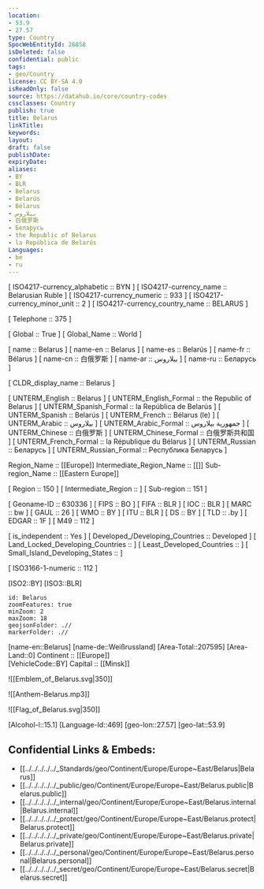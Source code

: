 ```yaml
---
location:
- 53.9
- 27.57
type: Country
SpocWebEntityId: 26858
isDeleted: false
confidential: public
tags:
- geo/Country
license: CC BY-SA 4.0
isReadOnly: false
source: https://datahub.io/core/country-codes
cssclasses: Country
publish: true
title: Belarus
linkTitle: 
keywords: 
layout: 
draft: false
publishDate: 
expiryDate: 
aliases:
- BY
- BLR
- Belarus
- Belarús
- Bélarus
- بيلاروس
- 白俄罗斯
- Беларусь
- the Republic of Belarus
- la República de Belarús
Languages:
- be
- ru
---
```



[	ISO4217-currency_alphabetic	 :: BYN ] 
[	ISO4217-currency_name	 :: Belarusian Ruble ] 
[	ISO4217-currency_numeric	 :: 933 ] 
[	ISO4217-currency_minor_unit	 :: 2 ] 
[	ISO4217-currency_country_name	 :: BELARUS ] 

[	Telephone	 :: 375 ] 

[	Global	 :: True ] 
[	Global_Name	 :: World ] 

[	name	 :: Belarus ] 
[	name-en	 :: Belarus ] 
[	name-es	 :: Belarús ] 
[	name-fr	 :: Bélarus ] 
[	name-cn	 :: 白俄罗斯 ] 
[	name-ar	 :: بيلاروس ] 
[	name-ru	 :: Беларусь ] 

[	CLDR_display_name	 :: Belarus ] 

[	UNTERM_English	 :: Belarus ] 
[	UNTERM_English_Formal	 :: the Republic of Belarus ] 
[	UNTERM_Spanish_Formal	 :: la República de Belarús ] 
[	UNTERM_Spanish	 :: Belarús ] 
[	UNTERM_French	 :: Bélarus (le) ] 
[	UNTERM_Arabic	 :: بيلاروس ] 
[	UNTERM_Arabic_Formal	 :: جمهورية بيلاروس ] 
[	UNTERM_Chinese	 :: 白俄罗斯 ] 
[	UNTERM_Chinese_Formal	 :: 白俄罗斯共和国 ] 
[	UNTERM_French_Formal	 :: la République du Bélarus ] 
[	UNTERM_Russian	 :: Беларусь ] 
[	UNTERM_Russian_Formal	 :: Республика Беларусь ] 

Region_Name ::  [[Europe]] 
Intermediate_Region_Name ::  [[]] 
Sub-region_Name ::  [[Eastern Europe]] 

[	Region	 :: 150 ] 
[	Intermediate_Region	 ::  ] 
[	Sub-region	 :: 151 ] 

[	Geoname-ID	 :: 630336 ] 
[	FIPS	 :: BO ] 
[	FIFA	 :: BLR ] 
[	IOC	 :: BLR ] 
[	MARC	 :: bw ] 
[	GAUL	 :: 26 ] 
[	WMO	 :: BY ] 
[	ITU	 :: BLR ] 
[	DS	 :: BY ] 
[	TLD	 :: .by ] 
[	EDGAR	 :: 1F ] 
[	M49	 :: 112 ] 

[	is_independent	 :: Yes ] 
[	Developed_/Developing_Countries	 :: Developed ] 
[	Land_Locked_Developing_Countries	 ::  ] 
[	Least_Developed_Countries	 ::  ] 
[	Small_Island_Developing_States	 ::  ] 

[	ISO3166-1-numeric	 :: 112 ] 



[ISO2::BY] 
[ISO3::BLR] 
```leaflet
id: Belarus
zoomFeatures: true 
minZoom: 2 
maxZoom: 18
geojsonFolder: .//
markerFolder: .//
```

[name-en::Belarus] 
[name-de::Weißrussland] 
[Area-Total::207595] 
[Area-Land::0] 
Continent :: [[Europe]]  
[VehicleCode::BY] 
Capital :: [[Minsk]]  

![[Emblem_of_Belarus.svg|350]] 

![[Anthem-Belarus.mp3]] 

![[Flag_of_Belarus.svg|350]] 

[Alcohol-l::15.1] 
[Language-Id::469] 
[geo-lon::27.57] 
[geo-lat::53.9] 



## Confidential Links & Embeds: 
- [[../../../../../_Standards/geo/Continent/Europe/Europe~East/Belarus|Belarus]] 
- [[../../../../../_public/geo/Continent/Europe/Europe~East/Belarus.public|Belarus.public]] 
- [[../../../../../_internal/geo/Continent/Europe/Europe~East/Belarus.internal|Belarus.internal]] 
- [[../../../../../_protect/geo/Continent/Europe/Europe~East/Belarus.protect|Belarus.protect]] 
- [[../../../../../_private/geo/Continent/Europe/Europe~East/Belarus.private|Belarus.private]] 
- [[../../../../../_personal/geo/Continent/Europe/Europe~East/Belarus.personal|Belarus.personal]] 
- [[../../../../../_secret/geo/Continent/Europe/Europe~East/Belarus.secret|Belarus.secret]] 
